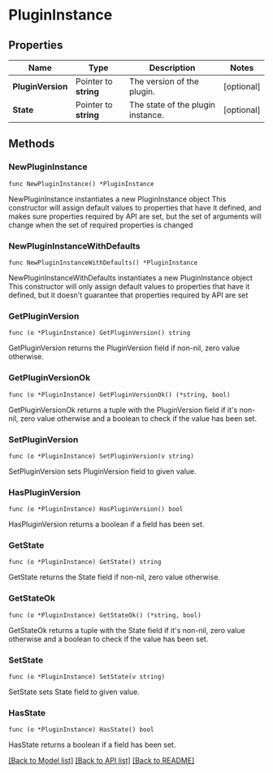 # PluginInstance

## Properties

Name | Type | Description | Notes
------------ | ------------- | ------------- | -------------
**PluginVersion** | Pointer to **string** | The version of the plugin. | [optional] 
**State** | Pointer to **string** | The state of the plugin instance. | [optional] 

## Methods

### NewPluginInstance

`func NewPluginInstance() *PluginInstance`

NewPluginInstance instantiates a new PluginInstance object
This constructor will assign default values to properties that have it defined,
and makes sure properties required by API are set, but the set of arguments
will change when the set of required properties is changed

### NewPluginInstanceWithDefaults

`func NewPluginInstanceWithDefaults() *PluginInstance`

NewPluginInstanceWithDefaults instantiates a new PluginInstance object
This constructor will only assign default values to properties that have it defined,
but it doesn't guarantee that properties required by API are set

### GetPluginVersion

`func (o *PluginInstance) GetPluginVersion() string`

GetPluginVersion returns the PluginVersion field if non-nil, zero value otherwise.

### GetPluginVersionOk

`func (o *PluginInstance) GetPluginVersionOk() (*string, bool)`

GetPluginVersionOk returns a tuple with the PluginVersion field if it's non-nil, zero value otherwise
and a boolean to check if the value has been set.

### SetPluginVersion

`func (o *PluginInstance) SetPluginVersion(v string)`

SetPluginVersion sets PluginVersion field to given value.

### HasPluginVersion

`func (o *PluginInstance) HasPluginVersion() bool`

HasPluginVersion returns a boolean if a field has been set.

### GetState

`func (o *PluginInstance) GetState() string`

GetState returns the State field if non-nil, zero value otherwise.

### GetStateOk

`func (o *PluginInstance) GetStateOk() (*string, bool)`

GetStateOk returns a tuple with the State field if it's non-nil, zero value otherwise
and a boolean to check if the value has been set.

### SetState

`func (o *PluginInstance) SetState(v string)`

SetState sets State field to given value.

### HasState

`func (o *PluginInstance) HasState() bool`

HasState returns a boolean if a field has been set.


[[Back to Model list]](../README.md#documentation-for-models) [[Back to API list]](../README.md#documentation-for-api-endpoints) [[Back to README]](../README.md)


